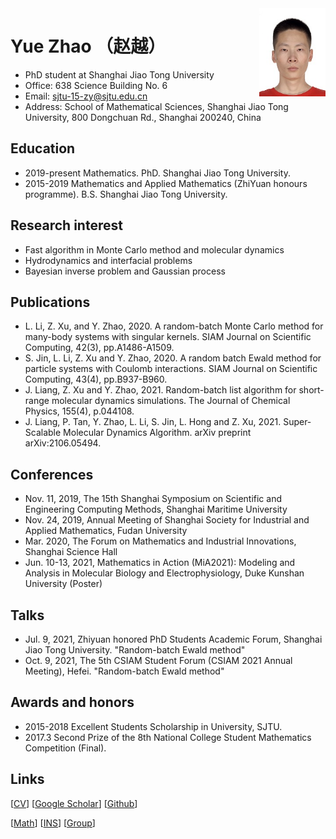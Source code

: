 <img align="right" src="/00.jpg" width="21%"/>

# Yue Zhao （赵越）
- PhD student at Shanghai Jiao Tong University
- Office: 638 Science Building No. 6
- Email: sjtu-15-zy@sjtu.edu.cn
- Address: School of Mathematical Sciences, Shanghai Jiao Tong University, 800 Dongchuan Rd., Shanghai 200240, China

## Education
- 2019-present Mathematics. PhD. Shanghai Jiao Tong University.
- 2015-2019    Mathematics and Applied Mathematics (ZhiYuan honours programme). B.S. Shanghai Jiao Tong University.

## Research interest
- Fast algorithm in Monte Carlo method and molecular dynamics
- Hydrodynamics and interfacial problems
- Bayesian inverse problem and Gaussian process

## Publications
- L. Li, Z. Xu, and Y. Zhao, 2020. A random-batch Monte Carlo method for many-body systems with singular kernels. SIAM Journal on Scientific Computing, 42(3), pp.A1486-A1509.
- S. Jin, L. Li, Z. Xu and Y. Zhao, 2020. A random batch Ewald method for particle systems with Coulomb interactions. SIAM Journal on Scientific Computing, 43(4), pp.B937-B960.
- J. Liang, Z. Xu and Y. Zhao, 2021. Random-batch list algorithm for short-range molecular dynamics simulations. The Journal of Chemical Physics, 155(4), p.044108.
- J. Liang, P. Tan, Y. Zhao, L. Li, S. Jin, L. Hong and Z. Xu, 2021. Super-Scalable Molecular Dynamics Algorithm. arXiv preprint arXiv:2106.05494.

## Conferences
- Nov. 11, 2019, The 15th Shanghai Symposium on Scientific and Engineering Computing Methods, Shanghai Maritime University
- Nov. 24, 2019, Annual Meeting of Shanghai Society for Industrial and Applied Mathematics, Fudan University
- Mar. 2020, The Forum on Mathematics and Industrial Innovations, Shanghai Science Hall
- Jun. 10-13, 2021, Mathematics in Action (MiA2021): Modeling and Analysis in Molecular Biology and Electrophysiology, Duke Kunshan University (Poster)

## Talks
- Jul. 9, 2021, Zhiyuan honored PhD Students Academic Forum, Shanghai Jiao Tong University. "Random-batch Ewald method"
- Oct. 9, 2021, The 5th CSIAM Student Forum (CSIAM 2021 Annual Meeting), Hefei. "Random-batch Ewald method"

## Awards and honors
- 2015-2018 Excellent Students Scholarship in University, SJTU.
- 2017.3    Second Prize of the 8th National College Student Mathematics Competition (Final).

## Links
[[CV]()]
[[Google Scholar](https://scholar.google.com/citations?hl=en&user=uh8WhloAAAAJ)] 
[[Github](https://github.com/yuezhao1997)] 

[[Math](https://math.sjtu.edu.cn)]
[[INS](https://ins.sjtu.edu.cn/)]
[[Group](https://www.x-mol.com/groups/HPC_Lab)]



